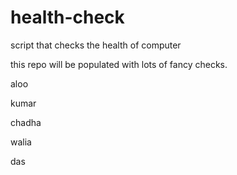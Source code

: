 # health-check
script that checks the health of computer

this repo will be populated with lots of fancy checks.

aloo

kumar

chadha

walia

das
